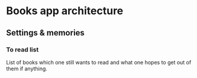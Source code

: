 # Books app architecture 

## Settings & memories

### To read list

List of books which one still wants to read and what one hopes to get out of them if anything.